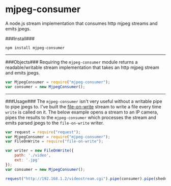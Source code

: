 mjpeg-consumer
==================
  
A node.js stream implementation that consumes http mjpeg streams and emits jpegs.
  
###Install###

	npm install mjpeg-consumer
  
----------------------  

###Objects###
Requiring the `mjpeg-consumer` module returns a readable/writable stream implementation that takes an http mjpeg stream and emits jpegs.

```javascript
var MjpegConsumer = require("mjpeg-consumer");
var consumer = new MjpegConsumer();
```

----------------------  
###Usage###
The `mjpeg-consumer` isn't very useful without a writable pipe to pipe jpegs to. I've built the [file-on-write](https://github.com/mmaelzer/file-on-write) stream to write a file every time `write` is called on it. The below example opens a stream to an IP camera, pipes the results to the `mjpeg-consumer` which processes the stream and emits parsed jpegs to the `file-on-write` writer.

```javascript
var request = require("request");
var MjpegConsumer = require("mjpeg-consumer");
var FileOnWrite = require("file-on-write");

var writer = new FileOnWrite({ 
	path: './video',
	ext: '.jpg'
});
var consumer = new MjpegConsumer();

request("http://192.168.1.2/videostream.cgi").pipe(consumer).pipe(shedder).pipe(writer);
```